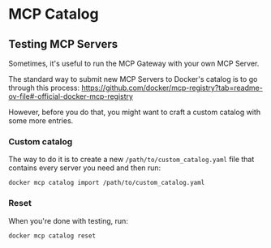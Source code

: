 # MCP Catalog

## Testing MCP Servers

Sometimes, it's useful to run the MCP Gateway with your own MCP Server.

The standard way to submit new MCP Servers to Docker's catalog is
to go through this process: https://github.com/docker/mcp-registry?tab=readme-ov-file#-official-docker-mcp-registry

However, before you do that, you might want to craft a custom catalog
with some more entries.

### Custom catalog

The way to do it is to create a new `/path/to/custom_catalog.yaml` file
that contains every server you need and then run:

```console
docker mcp catalog import /path/to/custom_catalog.yaml
```

### Reset

When you're done with testing, run:

```console
docker mcp catalog reset
```
